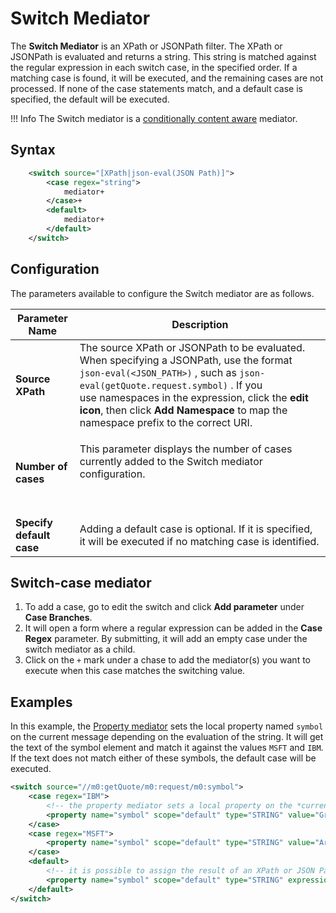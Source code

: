 # Switch Mediator

The **Switch Mediator** is an XPath or JSONPath filter. The XPath or JSONPath is evaluated and returns a string. This string is matched against the regular expression in each switch case, in the specified order. If a matching case is found, it will be executed, and the remaining cases are not processed. If none of the case statements match, and a default case is specified, the default will be executed.

!!! Info
    The Switch mediator is a [conditionally content aware]({{base_path}}/reference/mediators/about-mediators/#classification-of-mediators) mediator.

## Syntax

```xml
    <switch source="[XPath|json-eval(JSON Path)]">
        <case regex="string">
            mediator+
        </case>+
        <default>
            mediator+
        </default>
    </switch>
```

## Configuration

The parameters available to configure the Switch mediator are as follows.

<table>
<thead>
<tr class="header">
<th>Parameter Name</th>
<th>Description</th>
</tr>
</thead>
<tbody>
<tr class="odd">
<td><strong>Source XPath</strong></td>
<td>The source XPath or JSONPath to be evaluated. When specifying a JSONPath, use the format <code>json-eval(&lt;JSON_PATH&gt;)</code> , such as <code>json-eval(getQuote.request.symbol)</code> . If you use namespaces in the expression, click the <strong>edit icon</strong>, then click <strong>Add Namespace</strong> to map the namespace prefix to the correct URI.
</tr>
<tr class="even">
<td><strong>Number of cases</strong></td>
<td><p>This parameter displays the number of cases currently added to the Switch mediator configuration.</p>
<p><br />
</p></td>
</tr>
<tr class="odd">
<td><strong>Specify default case</strong></td>
<td>Adding a default case is optional. If it is specified, it will be executed if no matching case is identified.</td>
</tr>
</tbody>
</table>

## Switch-case mediator

1.  To add a case, go to edit the switch and click **Add parameter** under **Case Branches**. 
2.  It will open a form where a regular expression can be added in the **Case Regex** parameter. By submitting, it will add an empty case under the switch mediator as a child. 
3.  Click on the `+` mark under a chase to add the mediator(s) you want to execute when this case matches the switching value.

## Examples

In this example, the [Property mediator]({{base_path}}/reference/mediators/property-mediator) sets the local property named `symbol` on the current message depending on the evaluation of the string. It will get the text of the symbol element and match it against the values `MSFT` and `IBM`. If the text does not match either of these symbols, the default case will be executed.

```xml
<switch source="//m0:getQuote/m0:request/m0:symbol">
    <case regex="IBM">
        <!-- the property mediator sets a local property on the *current* message -->
        <property name="symbol" scope="default" type="STRING" value="Great stock - IBM"/>
    </case>
    <case regex="MSFT">
        <property name="symbol" scope="default" type="STRING" value="Are you sure? - MSFT"/>
    </case>
    <default>
        <!-- it is possible to assign the result of an XPath or JSON Path expression as well -->
        <property name="symbol" scope="default" type="STRING" expression="fn:concat('Normal Stock - ', //m0:getQuote/m0:request/m0:symbol)"/>
    </default>
</switch>
```
